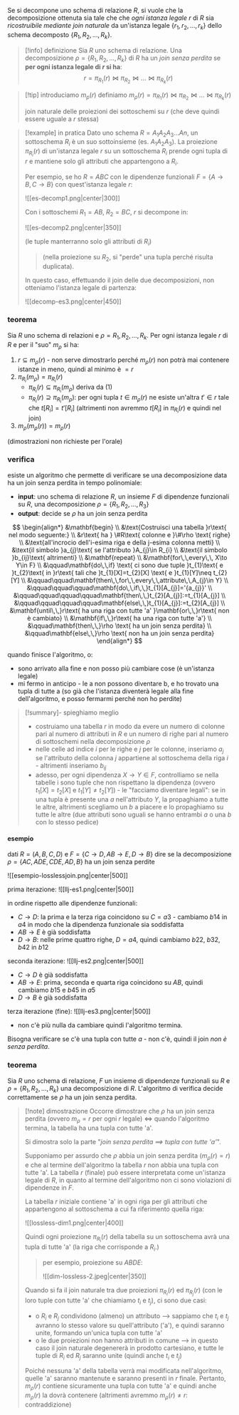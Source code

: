 Se si decompone uno schema di relazione $R$, si vuole che la decomposizione ottenuta sia tale che che *ogni istanza legale* $r$ di $R$  sia *ricostruibile mediante join naturale* da un'istanza legale  $\{r_{1},\,r_{2},\,\dots,\,r_{k}\}$ dello schema decomposto $\{R_{1},\,R_{2},\dots ,\,R_{k}\}$.

>[!info] definizione
>Sia $R$ uno schema di relazione. 
>Una decomposizione $\rho=\{ R_{1},\,R_{2}, \dots,\,R_{k}\}$ di $R$ ha un *join senza perdita* se **per ogni istanza legale di $r$ si ha**:
>$$r=\pi_{R_{1}}(r)\bowtie\pi_{R_{2}}\bowtie\dots\bowtie\pi_{R_{k}}(r)$$

>[!tip] introduciamo $m_{p}(r)$
>definiamo $m_{\rho}(r)=\pi_{R_{1}}(r)\bowtie\pi_{R_{2}}\bowtie\dots\bowtie\pi_{R_{k}}(r)$ 
> 
>join naturale delle proiezioni dei sottoschemi su $r$ (che deve quindi essere uguale a $r$ stessa)

>[!example] in pratica
>Dato uno schema $R=A_{1}A_{2}A_{3}\dots An$, un sottoschema $R_{i}$ è un suo sottoinsieme (es. $A_{1}A_{2}A_{3}$).
>La proiezione $\pi_{R_{i}}(r)$ di un'istanza legale $r$ su un sottoschema $R_{i}$  prende ogni tupla di $r$ e mantiene solo gli attributi che appartengono a $R_{i}$.
>
>Per esempio, se ho $R=ABC$ con le dipendenze funzionali $F=\{A\to B,\,C\to B\}$ con quest'istanza legale $r$:
>
>![[es-decomp1.png|center|300]]
>
>Con i sottoschemi $R_{1}=AB$, $R_{2}=BC$, $r$ si decompone in:
>
>![[es-decomp2.png|center|350]]
>
>(le tuple manterranno solo gli attributi di $R_{i}$) 
>>(nella proiezione su $R_{2}$, si "perde" una tupla perché risulta duplicata).
>
>In questo caso, effettuando il join delle due decomposizioni, non otteniamo l'istanza legale di partenza:
>
>![[decomp-es3.png|center|450]]
### teorema
Sia $R$ uno schema di relazioni e $\rho={R_{1},\,R_{2},\,\dots,\,R_{k}}$.
Per ogni istanza legale $r$ di $R$ e per il "suo" $m_{\rho}$ si ha:
1) $r\subseteq m_{\rho}(r)$ - non serve dimostrarlo perché $m_{\rho}(r)$ non potrà mai contenere istanze in meno, quindi al minimo è $=r$
2) $\pi_{R_{i}}(m_{\rho})=\pi_{R_{i}}(r)$
	- $\pi_{R_{i}}(r)\subseteq \pi_{R_{i}}(m_{\rho})$ deriva da (1)
	- $\pi_{R_{i}}(r)\supseteq \pi_{R_{i}}(m_{\rho})$: per ogni tupla $t \in m_{\rho}(r)$ ne esiste un'altra $t'\in r$ tale che $t[R_{i}]=t'[R_{i}]$ (altrimenti non avremmo $t[R_{i}]$ in $\pi_{R_{i}}(r)$ e quindi nel join)
3) $m_{\rho}(m_{\rho}(r))=m_{\rho}(r)$

(dimostrazioni non richieste per l'orale)

### verifica
esiste un algoritmo che permette di verificare se una decomposizione data ha un join senza perdita in tempo polinomiale:

- **input**: uno schema di relazione $R$, un insieme $F$ di dipendenze funzionali su $R$, una decomposizione $\rho=\{ R_{1},\,R_{2},\,\dots,R_{3}  \}$ 
- **output**: decide se $\rho$ ha un join senza perdita

$$
\begin{align*}
&\mathbf{begin} \\
&\text{Costruisci una tabella }r\text{ nel modo seguente:} \\
&r\text{ ha } \#R\text{ colonne e }\#\rho \text{ righe} \\
&\text{all'incrocio dell'i-esima riga e della j-esima colonna metti} \\
&\text{il simbolo }a_{j}\text{ se l'attributo }A_{j}\in R_{i} \\
&\text{il simbolo }b_{ij}\text{ altrimenti} \\
&\mathbf{repeat} \\
&\mathbf{for\,\,every\,\, X\to Y\in F} \\
&\qquad\mathbf{do\,\,if} \text{ ci sono due tuple }t_{1}\text{ e }t_{2}\text{ in }r\text{ tali che }t_{1}[X]=t_{2}[X] \text{ e }t_{1}[Y]\neq t_{2}[Y] \\
&\qquad\qquad\mathbf{then\,\,for\,\,every\,\,attribute\,\,A_{j}\in Y} \\
&\qquad\qquad\qquad\mathbf{do\,\,if\,\,}t_{1}[A_{j}]='{a_{j}}' \\
&\qquad\qquad\qquad\qquad\mathbf{then\,\,}t_{2}[A_{j}]:=t_{1}[A_{j}] \\
&\qquad\qquad\qquad\qquad\mathbf{else\,\,}t_{1}[A_{j}]:=t_{2}[A_{j}] \\
&\mathbf{until\,\,}r\text{ ha una riga con tutte 'a' }\mathbf{or\,\,}r\text{ non è cambiato} \\
&\mathbf{if\,\,}r\text{ ha una riga con tutte 'a'} \\
&\qquad\mathbf{then\,\,}\rho \text{ ha un join senza perdita} \\
&\qquad\mathbf{else\,\,}\rho \text{ non ha un join senza perdita}
\end{align*}
$$

quando finisce l'algoritmo, o:
- sono arrivato alla fine e non posso più cambiare cose (è un'istanza legale)
- mi fermo in anticipo - le a non possono diventare b, e ho trovato una tupla di tutte a (so già che l'istanza diventerà legale alla fine dell'algoritmo, e posso fermarmi perché non ho perdite)

>[!summary]- spieghiamo meglio
>- costruiamo una tabella $r$ in modo da evere un numero di colonne pari al numero di attributi in $R$ e un numero di righe pari al numero di sottoschemi nella decomposizione $\rho$
>- nelle celle ad indice $i$ per le righe e $j$ per le colonne, inseriamo $a_{j}$ se l'attributo della colonna $j$ appartiene al sottoschema della riga $i$ - altrimenti inseriamo $b_{ij}$
>- adesso, per ogni dipendenza $X\to Y \in F$, controlliamo se nella tabelle i sono tuple che non rispettano la dipendenza (ovvero $t_{1}[X]=t_{2}[X]$ e $t_{1}[Y]\neq t_{2}[Y]$) - le "facciamo diventare legali": se in una tupla è presente una $a$ nell'attributo $Y$, la propaghiamo a tutte le altre, altrimenti scegliamo un $b$ a piacere e lo propaghiamo su tutte le altre (due attributi sono uguali se hanno entrambi $a$ o una $b$ con lo stesso pedice)

#### esempio

dati
$R=(A,\,B,\,C,\,D)$ e
$F = \{  C\to D,\,AB \to E,\,D\to B \}$
dire se la decomposizione
$\rho=\{ AC,\,ADE,\,CDE,\,AD,\,B \}$
ha un join senza perdite

![[esempio-losslessjoin.png|center|500]]

prima iterazione:
![[llj-es1.png|center|500]]

in ordine rispetto alle dipendenze funzionali:
- $C\to D$: la prima e la terza riga coincidono su $C=a3$ - cambiamo $b14$ in $a4$ in modo che la dipendenza funzionale sia soddisfatta
- $AB\to E$ è già soddisfatta
- $D\to B$: nelle prime quattro righe, $D=a4$, quindi cambiamo $b22$, $b 32$, $b 42$ in $b 12$ 

seconda iterazione:
![[llj-es2.png|center|500]]

- $C\to D$ è già soddisfatta
- $AB\to E$: prima, seconda e quarta riga coincidono su $AB$, quindi cambiamo $b 15$ e $b 45$ in $a 5$ 
- $D\to B$ è già soddisfatta

terza iterazione (fine):
![[llj-es3.png|center|500]]

- non c'è più nulla da cambiare quindi l'algoritmo termina.

Bisogna verificare se c'è una tupla con tutte $a$ - non c'è, quindi il join *non è senza perdita*.

### teorema
Sia $R$ uno schema di relazione, $F$ un insieme di dipendenze funzionali su $R$ e $\rho=\{ R_{1},\,R_{2},\,\dots,R_{k} \}$ una decomposizione di $R$.
L'algoritmo di verifica decide correttamente se $\rho$ ha un join senza perdita.

>[!note] dimostrazione
>Occorre dimostrare che $\rho$ ha un join senza perdita (ovvero $m_{\rho}=r$ per ogni $r$ legale) $\iff$ quando l'algoritmo termina, la tabella ha una tupla con tutte 'a'.
>
>Si dimostra solo la parte "*join senza perdita $\implies$ tupla con tutte 'a'*".
>
>Supponiamo per assurdo che $\rho$ abbia un join senza perdita $(m_{\rho}(r)=r)$ e che al termine dell'algoritmo la tabella $r$ non abbia una tupla con tutte 'a'.
>La tabella $r$ (finale) può essere interpretata come un'istanza legale di $R$, in quanto al termine dell'algoritmo non ci sono violazioni di dipendenze in $F$. 
>
>La tabella $r$ iniziale contiene 'a' in ogni riga per gli attributi che appartengono al sottoschema a cui fa riferimento quella riga:
>
>![[lossless-dim1.png|center|400]]
>
>Quindi ogni proiezione $\pi_{R_{i}}(r)$ della tabella su un sottoschema avrà una tupla di tutte 'a' (la riga che corrisponde a $R_{i}$.)
>>per esempio, proiezione su $ABDE$:
>> 
>>![[dim-lossless-2.jpeg|center|350]]
>
>Quando si fa il join naturale tra due proiezioni $\pi_{R_{i}}(r)$ ed $\pi_{R_{j}}(r)$ (con le loro tuple con tutte 'a' che chiamiamo $t_{i}$ e $t_{j}$), ci sono due casi:
>- o $R_{i}$ e $R_{j}$ condividono (almeno) un attributo --> sappiamo che $t_{i}$ e $t_{j}$ avranno lo stesso valore su quell'attributo ('a'), e quindi saranno unite, formando un'unica tupla con tutte 'a'
>- o le due proiezioni non hanno attributi in comune --> in questo caso il join naturale degenererà in prodotto cartesiano, e tutte le tuple di $R_{i}$ ed $R_{j}$ saranno unite (quindi anche $t_{i}$ e $t_{j}$)
>
>Poiché nessuna 'a' della tabella verrà mai modificata nell'algoritmo, quelle 'a' saranno mantenute e saranno presenti in $r$ finale.
>Pertanto, $m_{\rho}(r)$ contiene sicuramente una tupla con tutte 'a' e quindi anche $m_{\rho}(r)$ la dovrà contenere (altrimenti avremmo $m_{\rho}(r)\neq r$: contraddizione)